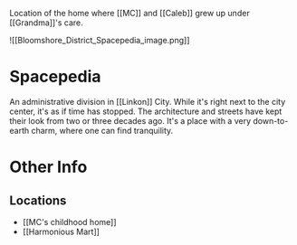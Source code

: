 Location of the home where [[MC]] and [[Caleb]] grew up under [[Grandma]]'s care.

![[Bloomshore_District_Spacepedia_image.png]]
# Spacepedia
An administrative division in [[Linkon]] City. While it's right next to the city center, it's as if time has stopped. The architecture and streets have kept their look from two or three decades ago. It's a place with a very down-to-earth charm, where one can find tranquility.

# Other Info

## Locations
* [[MC's childhood home]]
* [[Harmonious Mart]]